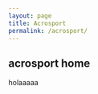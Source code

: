 ```yaml
---
layout: page
title: Acrosport
permalink: /acrosport/
---
```

<!--
---
layout: post
title:  "acrosport HOME"
date:   2020-05-13 20:09:23 +0200
categories: jekyll update
--->

## acrosport home
holaaaaa